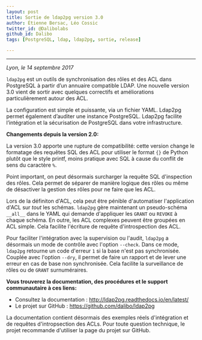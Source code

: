 ```yaml
---
layout: post
title: Sortie de ldap2pg version 3.0 
author: Étienne Bersac, Léo Cossic
twitter_id: @Dalibolabs
github_id: Dalibo
tags: [PostgreSQL, ldap, ldap2pg, sortie, release]

---
```


---
*Lyon, le 14 septembre 2017*

`ldap2pg` est un outils de synchronisation des rôles et des ACL dans PostgreSQL à partir d’un annuaire compatible LDAP. Une nouvelle version 3.0 vient de sortir avec quelques correctifs et améliorations particulièrement autour des ACL.

La configuration est simple et puissante, via un fichier YAML. Ldap2pg permet également d’auditer une instance PostgreSQL. Ldap2pg facilite l’intégration et la sécurisation de PostgreSQL dans votre infrastructure.

<!--MORE-->

**Changements depuis la version 2.0:**

La version 3.0 apporte une rupture de compatibilité: cette version change le formatage des requêtes SQL des ACL pour utiliser le format `{}` de Python plutôt que le style printf, moins pratique avec SQL à cause du conflit de sens du caractère `%`.

Point important, on peut désormais surcharger la requête SQL d'inspection des rôles. Cela permet de séparer de manière logique des rôles ou même de désactiver la gestion des rôles pour ne faire que les ACL.

Lors de la définiton d'ACL, cela peut être pénible d'automatiser l'application d'ACL sur *tout* les schémas. `ldap2pg` gère maintenant un pseudo-schéma `__all__` dans le YAML qui demande d'appliquer les `GRANT` ou `REVOKE` à chaque schéma. En outre, les ACL complexes peuvent être groupées en ACL simple. Cela facilite l'écriture de requête d'introspection des ACL.

Pour faciliter l'intégration avec la supervision ou l'audit, `ldap2pg` a désormais un mode de contrôle avec l'option `--check`. Dans ce mode, `ldap2pg` retourne un code d'erreur `1` si la base n'est pas synchronisée. Couplée avec l'option `--dry`, il permet de faire un rapport et de lever une erreur en cas de base non synchronisée. Cela facilite la surveillance de rôles ou de `GRANT` surnuméraires.

__Vous trouverez la documentation, des procédures et le support communautaire à ces liens:__

* Consultez la documentation : http://ldap2pg.readthedocs.io/en/latest/
* Le projet sur GitHub : https://github.com/dalibo/ldap2pg

La documentation contient désormais des exemples réels d'intégration et de requêtes d'intropsection des ACLs. Pour toute question technique, le projet recommande d'utiliser la page du projet sur GitHub.
